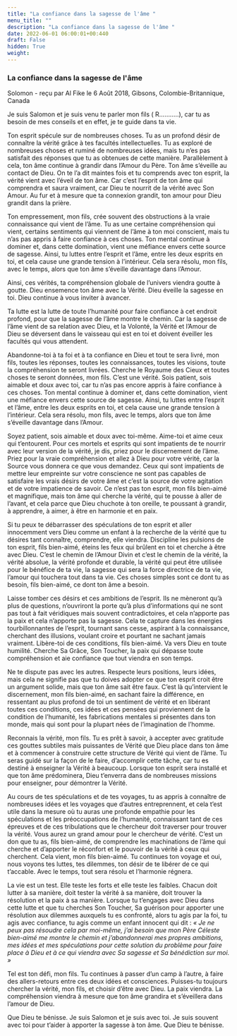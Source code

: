 ```yaml
---
title: "La confiance dans la sagesse de l'âme "
menu_title: ""
description: "La confiance dans la sagesse de l'âme "
date: 2022-06-01 06:00:01+00:440
draft: False
hidden: True
weight:
---
```

### La confiance dans la sagesse de l'âme 

Solomon - reçu par Al Fike le 6 Août 2018, Gibsons, Colombie-Britannique, Canada

Je suis Salomon et je suis venu te parler mon fils ( R………..), car tu as besoin de mes conseils et en effet, je te guide dans ta vie.

Ton esprit spécule sur de nombreuses choses. Tu as un profond désir de connaître la vérité grâce à tes facultés intellectuelles. Tu as exploré de nombreuses choses et ruminé de nombreuses idées, mais tu n’es pas satisfait des réponses que tu as obtenues de cette manière. Parallèlement à cela, ton âme continue à grandir dans l’Amour du Père. Ton âme s’éveille au contact de Dieu. On te l’a dit maintes fois et tu comprends avec ton esprit, la vérité vient avec l’éveil de ton âme. Car c’est l’esprit de ton âme qui comprendra et saura vraiment, car Dieu te nourrit de la vérité avec Son Amour. Au fur et à mesure que ta connexion grandit, ton amour pour Dieu grandit dans la prière.

Ton empressement, mon fils, crée souvent des obstructions à la vraie connaissance qui vient de l’âme. Tu as une certaine compréhension qui vient, certains sentiments qui viennent de l’âme à ton moi conscient, mais tu n’as pas appris à faire confiance à ces choses. Ton mental continue à dominer et, dans cette domination, vient une méfiance envers cette source de sagesse. Ainsi, tu luttes entre l’esprit et l’âme, entre les deux esprits en toi, et cela cause une grande tension à l’intérieur. Cela sera résolu, mon fils, avec le temps, alors que ton âme s’éveille davantage dans l’Amour.

Ainsi, ces vérités, ta compréhension globale de l’univers viendra goutte à goutte. Dieu ensemence ton âme avec la Vérité. Dieu éveille la sagesse en toi. Dieu continue à vous inviter à avancer.

Ta lutte est la lutte de toute l’humanité pour faire confiance à cet endroit profond, pour que la sagesse de l’âme montre le chemin. Car la sagesse de l’âme vient de sa relation avec Dieu, et la Volonté, la Vérité et l’Amour de Dieu se déversent dans le vaisseau qui est en toi et doivent éveiller les facultés qui vous attendent.

Abandonne-toi à ta foi et à ta confiance en Dieu et tout te sera livré, mon fils, toutes les réponses, toutes les connaissances, toutes les visions, toute la compréhension te seront livrées. Cherche le Royaume des Cieux et toutes choses te seront données, mon fils. C’est une vérité. Sois patient, sois aimable et doux avec toi, car tu n’as pas encore appris à faire confiance à ces choses. Ton mental continue à dominer et, dans cette domination, vient une méfiance envers cette source de sagesse. Ainsi, tu luttes entre l’esprit et l’âme, entre les deux esprits en toi, et cela cause une grande tension à l’intérieur. Cela sera résolu, mon fils, avec le temps, alors que ton âme s’éveille davantage dans l’Amour.

Soyez patient, sois aimable et doux avec toi-même. Aime-toi et aime ceux qui t’entourent. Pour ces mortels et esprits qui sont impatients de te nourrir avec leur version de la vérité, je dis, priez pour le discernement de l’âme. Priez pour la vraie compréhension et allez à Dieu pour votre vérité, car la Source vous donnera ce que vous demandez. Ceux qui sont impatients de mettre leur empreinte sur votre conscience ne sont pas capables de satisfaire les vrais désirs de votre âme et c’est la source de votre agitation et de votre impatience de savoir. Ce n’est pas ton esprit, mon fils bien-aimé et magnifique, mais ton âme qui cherche la vérité, qui te pousse à aller de l’avant, et cela parce que Dieu chuchote à ton oreille, te poussant à grandir, à apprendre, à aimer, à être en harmonie et en paix.

Si tu peux te débarrasser des spéculations de ton esprit et aller innocemment vers Dieu comme un enfant à la recherche de la vérité que tu désires tant connaître, comprendre, elle viendra. Discipline les pulsions de ton esprit, fils bien-aimé, éteins les feux qui brûlent en toi et cherche à être avec Dieu. C’est le chemin de l’Amour Divin et c’est le chemin de la vérité, la vérité absolue, la vérité profonde et durable, la vérité qui peut être utilisée pour le bénéfice de ta vie, la sagesse qui sera la force directrice de ta vie, l’amour qui touchera tout dans ta vie. Ces choses simples sont ce dont tu as besoin, fils bien-aimé, ce dont ton âme a besoin.

Laisse tomber ces désirs et ces ambitions de l’esprit. Ils ne mèneront qu’à plus de questions, n’ouvriront la porte qu’à plus d’informations qui ne sont pas tout à fait véridiques mais souvent contradictoires, et cela n’apporte pas la paix et cela n’apporte pas la sagesse. Cela te capture dans les énergies tourbillonnantes de l’esprit, tournant sans cesse, aspirant à la connaissance, cherchant des illusions, voulant croire et pourtant ne sachant jamais vraiment. Libère-toi de ces conditions, fils bien-aimé. Va vers Dieu en toute humilité. Cherche Sa Grâce, Son Toucher, la paix qui dépasse toute compréhension et aie confiance que tout viendra en son temps.

Ne te dispute pas avec les autres. Respecte leurs positions, leurs idées, mais cela ne signifie pas que tu doives adopter ce que ton esprit croit être un argument solide, mais que ton âme sait être faux. C’est là qu’intervient le discernement, mon fils bien-aimé, en sachant faire la différence, en ressentant au plus profond de toi un sentiment de vérité et en libérant toutes ces conditions, ces idées et ces pensées qui proviennent de la condition de l’humanité, les fabrications mentales si présentes dans ton monde, mais qui sont pour la plupart nées de l’imagination de l’homme.

Reconnais la vérité, mon fils. Tu es prêt à savoir, à accepter avec gratitude ces gouttes subtiles mais puissantes de Vérité que Dieu place dans ton âme et à commencer à construire cette structure de Vérité qui vient de l’âme. Tu seras guidé sur la façon de le faire, d’accomplir cette tâche, car tu es destiné à enseigner la Vérité à beaucoup. Lorsque ton esprit sera installé et que ton âme prédominera, Dieu t’enverra dans de nombreuses missions pour enseigner, pour démontrer la Vérité.

Au cours de tes spéculations et de tes voyages, tu as appris à connaître de nombreuses idées et les voyages que d’autres entreprennent, et cela t’est utile dans la mesure où tu auras une profonde empathie pour les spéculations et les préoccupations de l’humanité, connaissant tant de ces épreuves et de ces tribulations que le chercheur doit traverser pour trouver la vérité. Vous aurez un grand amour pour le chercheur de vérité. C’est un don que tu as, fils bien-aimé, de comprendre les machinations de l’âme qui cherche et d’apporter le réconfort et le pouvoir de la vérité à ceux qui cherchent. Cela vient, mon fils bien-aimé. Tu continues ton voyage et oui, nous voyons tes luttes, tes dilemmes, ton désir de te libérer de ce qui t’accable. Avec le temps, tout sera résolu et l’harmonie régnera.

La vie est un test. Elle teste les forts et elle teste les faibles. Chacun doit lutter à sa manière, doit tester la vérité à sa manière, doit trouver la résolution et la paix à sa manière. Lorsque tu t’engages avec Dieu dans cette lutte et que tu cherches Son Toucher, Sa guérison pour apporter une résolution aux dilemmes auxquels tu es confronté, alors tu agis par la foi, tu agis avec confiance, tu agis comme un enfant innocent qui dit :  *« Je ne peux pas résoudre cela par moi-même, j’ai besoin que mon Père Céleste bien-aimé me montre le chemin et j’abandonnerai mes propres ambitions, mes idées et mes spéculations pour cette solution du problème pour faire place à Dieu et à ce qui viendra avec Sa sagesse et Sa bénédiction sur moi. »*

Tel est ton défi, mon fils. Tu continues à passer d’un camp à l’autre, à faire des allers-retours entre ces deux idées et consciences. Puisses-tu toujours chercher la vérité, mon fils, et choisir d’être avec Dieu. La paix viendra. La compréhension viendra à mesure que ton âme grandira et s’éveillera dans l’amour de Dieu.

Que Dieu te bénisse. Je suis Salomon et je suis avec toi. Je suis souvent avec toi pour t’aider à apporter la sagesse à ton âme. Que Dieu te bénisse.



